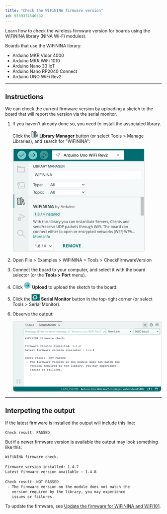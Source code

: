 ```yaml
---
title: "Check the WiFiNINA firmware version"
id: 9359374546332
---
```


Learn how to check the wireless firmware version for boards using the WiFiNINA library (NINA Wi-Fi modules).

Boards that use the WiFiNINA library:

* Arduino MKR Vidor 4000
* Arduino MKR WiFi 1010
* Arduino Nano 33 IoT
* Arduino Nano RP2040 Connect
* Arduino UNO WiFi Rev2

---

## Instructions

We can check the current firmware version by uploading a sketch to the board that will report the version via the serial monitor.

1. If you haven't already done so, you need to install the associated library.

   Click the ![Library Manager icon](img/symbol_library.png) **Library Manager** button (or select Tools > Manage Libraries), and search for "WiFiNINA":

   ![Installing the WiFi101 library](img/install-library-wifinina.png)

1. Open File > Examples > WiFiNINA > Tools > CheckFirmwareVersion

1. Connect the board to your computer, and select it with the board selector (or the **Tools > Port** menu).

1. Click ![Upload button](img/symbol_upload2.png) **Upload** to upload the sketch to the board.

1. Click the ![Serial Monitor button](img/symbol_monitor.png) **Serial Monitor** button in the top-right corner (or select Tools > Serial Monitor).

1. Observe the output:

   ![Serial monitor](img/check-firmware-version-failed.png)

---

## Interpeting the output

If the latest firmware is installed the output will include this line:

```
Check result: PASSED
```

But if a newer firmware version is available the output may look something like this:

```
WiFiNINA firmware check.

Firmware version installed: 1.4.7
Latest firmware version available : 1.4.8

Check result: NOT PASSED
 - The firmware version on the module does not match the
   version required by the library, you may experience
   issues or failures.
```

To update the firmware, see [Update the firmware for WiFiNINA and WiFi101](https://support.arduino.cc/hc/en-us/articles/360013896579-Update-the-firmware-for-WiFiNINA-and-WiFi101).
